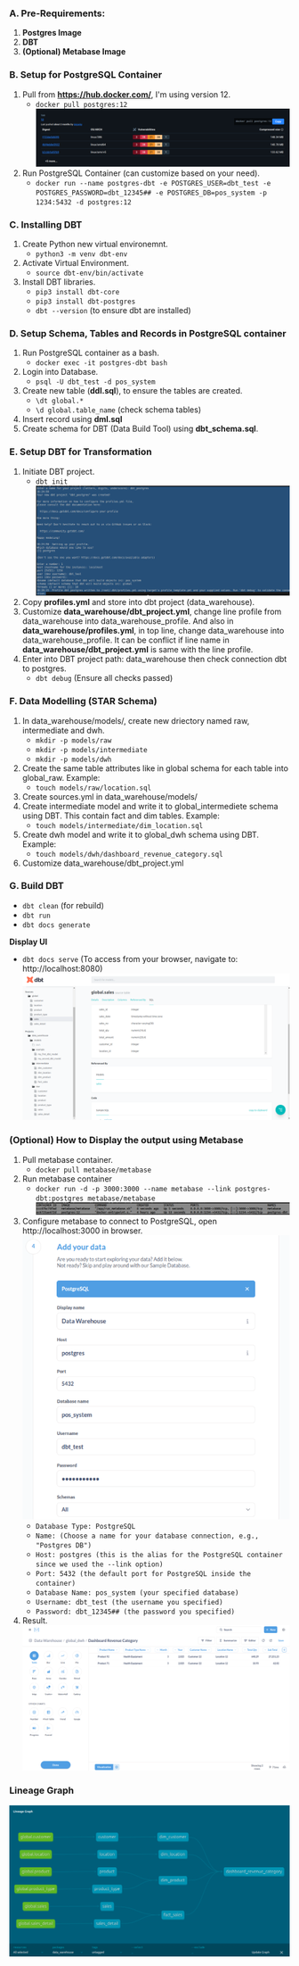 ### A. Pre-Requirements:
1. **Postgres Image**
2. **DBT**
3. **(Optional) Metabase Image**


### B. Setup for PostgreSQL Container
1. Pull from **https://hub.docker.com/**, I'm using version 12.
    - `docker pull postgres:12`
![alt text](<postgres.png>)
2. Run PostgreSQL Container (can customize based on your need).
    - `docker run --name postgres-dbt -e POSTGRES_USER=dbt_test -e POSTGRES_PASSWORD=dbt_12345## -e POSTGRES_DB=pos_system -p 1234:5432 -d postgres:12`


### C. Installing DBT
1. Create Python new virtual environemnt.
    - `python3 -m venv dbt-env`
2. Activate Virtual Environment.
    - `source dbt-env/bin/activate`
3. Install DBT libraries.
    - `pip3 install dbt-core`
    - `pip3 install dbt-postgres`
    - `dbt --version` (to ensure dbt are installed)


### D. Setup Schema, Tables and Records in PostgreSQL container
1. Run PostgreSQL container as a bash.
    - `docker exec -it postgres-dbt bash`
2. Login into Database.
    - `psql -U dbt_test -d pos_system`
3. Create new table (**ddl.sql**), to ensure the tables are created.
    - `\dt global.*`
    - `\d global.table_name` (check schema tables)
4. Insert record using **dml.sql**
5. Create schema for DBT (Data Build Tool) using **dbt_schema.sql**.


### E. Setup DBT for Transformation
1. Initiate DBT project.
    - `dbt init`
![alt text](dbt_init.png)
2. Copy **profiles.yml** and store into dbt project (data_warehouse).
3. Customize **data_warehouse/dbt_project.yml**, change line profile from data_warehouse into data_warehouse_profile. And also in **data_warehouse/profiles.yml**, in top line, change data_warehouse into data_warehouse_profile. It can be conflict if line name in **data_warehouse/dbt_project.yml** is same with the line profile.
4. Enter into DBT project path: data_warehouse then check connection dbt to postgres.
    - `dbt debug` (Ensure all checks passed)


### F. Data Modelling (STAR Schema)
1. In data_warehouse/models/, create new driectory named raw, intermediate and dwh. 
    - `mkdir -p models/raw`
    - `mkdir -p models/intermediate`
    - `mkdir -p models/dwh`
2. Create the same table attributes like in global schema for each table into global_raw. Example:
    - `touch models/raw/location.sql`
3. Create sources.yml in data_warehouse/models/
4. Create intermediate model and write it to global_intermediete schema using DBT. This contain fact and dim tables. Example:
    - `touch models/intermediate/dim_location.sql`
5. Create dwh model and write it to global_dwh schema using DBT. Example:
    - `touch models/dwh/dashboard_revenue_category.sql`
6. Customize data_warehouse/dbt_project.yml


### G. Build DBT
- `dbt clean` (for rebuild)
- `dbt run`
- `dbt docs generate`

**Display UI**
- `dbt docs serve` (To access from your browser, navigate to: http://localhost:8080)
![alt text](result.png)


### (Optional) How to Display the output using Metabase
1. Pull metabase container.
    - `docker pull metabase/metabase`
2. Run metabase container
    - `docker run -d -p 3000:3000 --name metabase --link postgres-dbt:postgres metabase/metabase`
![alt text](metabase.png)
3. Configure metabase to connect to PostgreSQL, open http://localhost:3000 in browser.
![alt text](config_metabase.png)
    - `Database Type: PostgreSQL`
    - `Name: (Choose a name for your database connection, e.g., "Postgres DB")`
    - `Host: postgres (this is the alias for the PostgreSQL container since we used the --link option)`
    - `Port: 5432 (the default port for PostgreSQL inside the container)`
    - `Database Name: pos_system (your specified database)`
    - `Username: dbt_test (the username you specified)`
    - `Password: dbt_12345## (the password you specified)`
4. Result.
![alt text](dashboard.png)


### Lineage Graph
![alt text](<Lineage Graph.png>)





